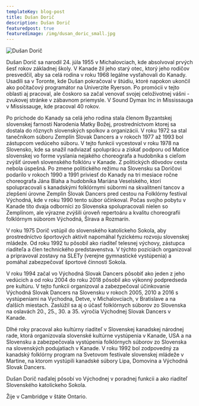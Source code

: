 ```yaml
---
templateKey: blog-post
title: Dušan Dorič
description: Dušan Dorič
featuredpost: true
featuredimage: /img/dusan_doric_small.jpg
---
```

![Dušan Dorič](/img/dusan_doric_big.jpg "Dušan Dorič")

Dušan Dorič sa narodil 24. júla 1955 v Michalovciach, kde absolvoval prvých šesť rokov základnej školy. V Kanade žil jeho starý otec, ktorý jeho rodičov presvedčil, aby sa celá rodina v roku 1968 legálne vysťahovali do Kanady. Usadili sa v Toronte, kde Dušan pokračoval v štúdiu, ktoré napokon ukončil ako počítačový programátor na Univerzite Ryerson. Po promócii v tejto oblasti aj pracoval, ale čoskoro sa začal venovať svojej celoživotnej vášni - zvukovej stránke v zábavnom priemysle. V Sound Dymax Inc in Mississauga v Mississauge, kde pracoval 40 rokov. 

Po príchode do Kanady sa celá jeho rodina stala členom Byzantskej slovenskej farnosti Narodenia Matky Božej, prostredníctvom ktorej sa dostala do rôznych slovenských spolkov a organizácii. V roku 1972 sa stal tanečníkom súboru Zemplín Slovak Dancers a v rokoch 1977 až 1993 bol zástupcom vedúceho súboru. V tejto funkcii vycestoval v roku 1978 na Slovensko, kde sa snažil nadviazať spoluprácu a získať podporu od Matice slovenskej vo forme vyslania nejakého choreografa a hudobníka s cieľom zvýšiť úroveň slovenského folklóru v Kanade. Z politických dôvodov cesta nebola úspešná. Po zmene politického režimu na Slovensku sa Doričovi podarilo v rokoch 1990 a 1991 priviesť do Kanady na tri mesiace ročne choreografa Jána Blaha a hudobníka Mariána Veselského, ktorí spolupracovali s kanadskými folklórnymi súbormi na skvalitnení tancov a zlepšení úrovne Zemplin Slovak Dancers pred cestou na Folklórny festival Východná, kde v roku 1990 tento súbor účinkoval. Počas svojho pobytu v Kanade títo dvaja odborníci zo Slovenska spolupracovali nielen so Zemplínom, ale výrazne zvýšili úroveň repertoáru a kvalitu choreografii folklórnym súborom Východná, Šírava a Rozmarín. 

V roku 1975 Dorič vstúpil do slovenského katolíckeho Sokola, aby prostredníctvo športových aktivít napomáhal fyzickému rozvoju slovenskej mládeže. Od roku 1992 tu pôsobil ako riaditeľ telesnej výchovy, zástupca riaditeľa a člen technického predstavenstva. V týchto pozíciách organizoval a pripravoval zostavy na SLETy (verejne gymnastické vystúpenia) a pomáhal zabezpečovať športové činnosti Sokola. 

V roku 1994 začal vo Východná Slovak Dancers pôsobiť ako jeden z jeho vedúcich a od roku 2004 do roku 2018 pôsobil ako výkonný podpredseda pre kultúru. V tejto funkcii organizoval a zabezpečoval účinkovanie Východná Slovak Dancers na Slovensku v rokoch 2005, 2010 a 2016 s vystúpeniami na Vychodna, Detve, v Michalovciach, v Bratislave a na ďalších miestach. Zaslúžil sa aj o účasť folklórnych súborov zo Slovenska na oslavách 20., 25., 30. a 35. výročia Východnej Slovak Dancers v Kanade. 

Dlhé roky pracoval ako kultúrny riaditeľ v Slovenskej kanadskej národnej rade, ktorá organizovala slovenské kultúrne vystúpenia v Kanade, USA a na Slovensku a zabezpečovala vystúpenia folklórnych súborov zo Slovenska na slovenských podujatiach v Kanade. V roku 1992 bol zodpovedný za kanadský folklórny program na Svetovom festivale slovenskej mládeže v Martine, na ktorom vystúpili kanadské súbory Lipa, Domovina a Východná Slovak Dancers. 

Dušan Dorič naďalej pôsobí vo Východnej v poradnej funkcii a ako riaditeľ Slovenského katolíckeho Sokola. 

Žije v Cambridge v štáte Ontario.